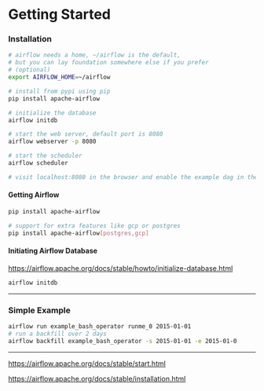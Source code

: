 # Getting Started

### Installation

```bash
# airflow needs a home, ~/airflow is the default,
# but you can lay foundation somewhere else if you prefer
# (optional)
export AIRFLOW_HOME=~/airflow

# install from pypi using pip
pip install apache-airflow

# initialize the database
airflow initdb

# start the web server, default port is 8080
airflow webserver -p 8080

# start the scheduler
airflow scheduler

# visit localhost:8080 in the browser and enable the example dag in the home page
```

#### Getting Airflow

```bash
pip install apache-airflow

# support for extra features like gcp or postgres
pip install apache-airflow[postgres,gcp]
```

#### Initiating Airflow Database

https://airflow.apache.org/docs/stable/howto/initialize-database.html

```bash
airflow initdb
```

---

### Simple Example

```bash
airflow run example_bash_operator runme_0 2015-01-01
# run a backfill over 2 days
airflow backfill example_bash_operator -s 2015-01-01 -e 2015-01-0
```

---

https://airflow.apache.org/docs/stable/start.html

https://airflow.apache.org/docs/stable/installation.html
